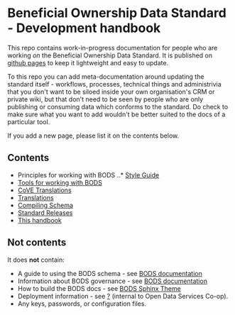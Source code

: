 # Beneficial Ownership Data Standard - Development handbook

This repo contains work-in-progress documentation for people who are working *on* the Beneficial Ownership Data Standard. It is published on [github pages](https://openownership.github.io/bods-dev-handbook/) to keep it lightweight and easy to update.

To this repo you can add meta-documentation around updating the standard itself - workflows, processes, technical things and administrivia that you don't want to be siloed inside your own organisation's CRM or private wiki, but that don't need to be seen by people who are only publishing or consuming data which conforms to the standard. Do check to make sure what you want to add wouldn't be better suited to the docs of a particular tool.

If you add a new page, please list it on the contents below.

## Contents

* Principles for working with BODS
..* [Style Guide](style_guide.md)
* [Tools for working with BODS](tools.md)
* [CoVE Translations](cove_translations.md)
* [Translations](translations.md)
* [Compiling Schema](compiling_schema.md)
* [Standard Releases](standard_releases.md)
* [This handbook](this_handbook.md)

## Not contents

It does **not** contain:

* A guide to using the BODS schema - see [BODS documentation](https://standard.openownership.org)
* Information about BODS governance - see [BODS documentation](http://standard.openownership.org/en/v0-1/about/index.html)
* How to build the BODS docs - see [BODS Sphinx Theme](https://github.com/openownership/data-standard-sphinx-theme)
* Deployment information - see [?](#) (internal to Open Data Services Co-op).
* Any keys, passwords, or configuration files.
